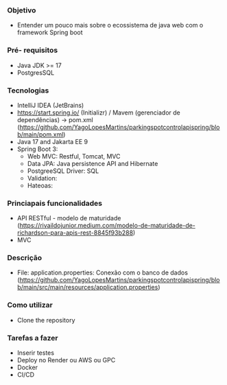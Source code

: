 ### Objetivo
 - Entender um pouco mais sobre o ecossistema de java web com o framework Spring boot

### Pré- requisitos
 - Java JDK >= 17
 - PostgresSQL

### Tecnologias
- IntelliJ IDEA (JetBrains)
- https://start.spring.io/ (Initializr) / Mavem (gerenciador de dependências) -> pom.xml (https://github.com/YagoLopesMartins/parkingspotcontrolapispring/blob/main/pom.xml)
- Java 17 and Jakarta EE 9
- Spring Boot 3:
  - Web MVC: Restful, Tomcat, MVC
  - Data JPA: Java persistence API and Hibernate
  - PostgreeSQL Driver: SQL
  - Validation: 
  - Hateoas:

### Princiapais funcionalidades
- API RESTful - modelo de maturidade (https://rivaildojunior.medium.com/modelo-de-maturidade-de-richardson-para-apis-rest-8845f93b288)
- MVC

### Descrição
- File: application.properties: Conexão com o banco de dados (https://github.com/YagoLopesMartins/parkingspotcontrolapispring/blob/main/src/main/resources/application.properties)

### Como utilizar
- Clone the repository

### Tarefas a fazer
- Inserir testes
- Deploy no Render ou AWS ou GPC
- Docker
- CI/CD

